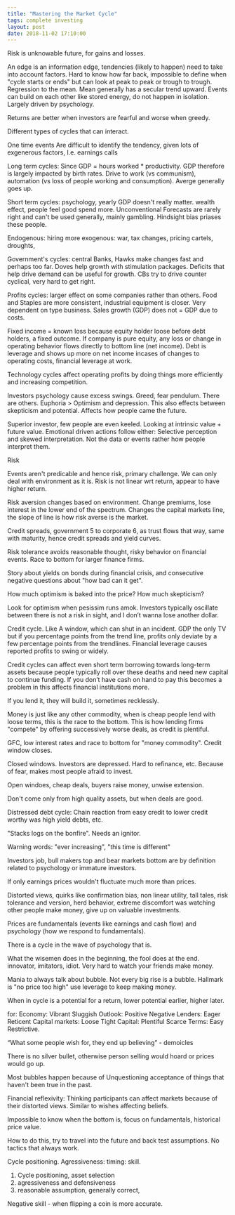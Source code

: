 ```yaml
---
title: "Mastering the Market Cycle"
tags: complete investing
layout: post
date: 2018-11-02 17:10:00
---
```


Risk is unknowable future, for gains and losses.

An edge is an information edge, tendencies (likely to happen) need to take into account factors. Hard to know how far back, impossible to define when "cycle starts or ends" but can look at peak to peak or trough to trough. Regression to the mean. Mean generally has a secular trend upward. Events can build on each other like stored energy, do not happen in isolation. Largely driven by psychology.

Returns are better when investors are fearful and worse when greedy. 

Different types of cycles that can interact.

One time events Are difficult to identify the tendency, given lots of exgenerous factors, I.e. earnings calls

Long term cycles: Since GDP = hours worked * productivity. GDP therefore is largely impacted by birth rates. Drive to work (vs communism), automation (vs loss of people working and consumption). Averge generally goes up.

Short term cycles: psychology, yearly GDP doesn't really matter. wealth effect, people feel good spend more. Unconventional Forecasts are rarely right and can't be used generally, mainly gambling. Hindsight bias priases these people. 

Endogenous: hiring more
exogenous: war, tax changes, pricing cartels, droughts, 

Government's cycles: central Banks, Hawks make changes fast and perhaps too far. Doves help growth with stimulation packages. Deficits that help drive demand can be useful for growth. CBs try to drive counter cyclical, very hard to get right.

Profits cycles: larger effect on some companies rather than others. Food and Staples are more consistent, industrial equipment is closer. Very dependent on type business. Sales growth (GDP) does not = GDP due to costs.

Fixed income = known loss because equity holder loose before debt holders, a fixed outcome. If company is pure equity, any loss or change in operating behavior flows directly to bottom line (net income). Debt is leverage and shows up more on net income incases of changes to operating costs, financial leverage at work.

Technology cycles affect operating profits by doing things more efficiently and increasing competition.


Investors psychology cause excess swings. Greed, fear pendulum. There are others. Euphoria > Optimism and depression. This also effects between skepticism and potential. Affects how people came the future.

Superior investor, few people are even keeled. Looking at intrinsic value + future value.
Emotional driven actions follow either: Selective perception and skewed interpretation. Not the data or events rather how people interpret them.

Risk

Events aren't predicable and hence risk, primary challenge. We can only deal with environment as it is. Risk is not linear wrt return, appear to have higher return.

Risk aversion changes based on environment. Change premiums, lose interest in the lower end of the spectrum. Changes the capital markets line, the slope of line is how risk averse is the market.

Credit spreads, government 5 to corporate 6, as trust flows that way, same with maturity, hence credit spreads and yield curves.

Risk tolerance avoids reasonable thought, risky behavior on financial events. Race to bottom for larger finance firms. 

Story about yields on bonds during financial crisis, and consecutive negative questions about "how bad can it get".

How much optimism is baked into the price? How much skepticism?

Look for optimism when pesissim runs amok. Investors typically oscillate between there is not a risk in sight, and I don’t wanna lose another dollar.

Credit cycle. Like A window, which can shut in an incident. GDP the only TV but if you percentage points from the trend line, profits only deviate by a few percentage points from the trendlines. Financial leverage causes reported profits to swing or widely. 

Credit cycles can affect even short term borrowing towards long-term assets because people typically roll over these deaths and need new capital to continue funding. If you don’t have cash on hand to pay this becomes a problem in this affects financial institutions more.

If you lend it, they will build it, sometimes recklessly. 

Money is just like any other commodity, when is cheap people lend with loose terms, this is the race to the bottom. This is how lending firms "compete" by offering successively worse deals, as credit is plentiful.

GFC, low interest rates and race to bottom for "money commodity". Credit window closes.

Closed windows. Investors are depressed. Hard to refinance, etc. Because of fear, makes most people afraid to invest.

Open windoes, cheap deals, buyers raise money, unwise extension.

Don't come only from high quality assets, but when deals are good.

Distressed debt cycle:
Chain reaction from easy credit to lower credit worthy was high yield debts, etc. 

"Stacks logs on the bonfire". Needs an ignitor.

Warning words: "ever increasing", "this time is different"

Investors job, bull makers top and bear markets  bottom are by definition related to psychology or immature investors.

If only earnings prices wouldn't fluctuate much more than prices.

Distorted views, quirks like confirmation bias, non linear utility, tall tales, risk tolerance and version, herd behavior, extreme discomfort was watching other people make money, give up on valuable investments.

Prices are fundamentals (events like earnings and cash flow) and psychology (how we respond to fundamentals).

There is a cycle in the wave of psychology that is.

What the wisemen does in the beginning, the fool does at the end. innovator, imitators, idiot. Very hard to watch your friends make money.

Mania to always talk about bubble. Not every big rise is a bubble. Hallmark is "no price too high" use leverage to keep making money.  

When in cycle is a potential for a return, lower potential earlier, higher later.


for: Economy: Vibrant Sluggish Outlook: Positive Negative Lenders: Eager Reticent Capital markets: Loose Tight Capital: Plentiful Scarce Terms: Easy Restrictive.

“What some people wish for, they end up believing” - demoicles

There is no silver bullet, otherwise person selling would hoard or prices would go up.

Most bubbles happen because of Unquestioning acceptance of things that haven't been true in the past.

Financial reflexivity: Thinking participants can affect markets because of their distorted views. Similar to wishes affecting beliefs.

Impossible to know when the bottom is, focus on fundamentals, historical price value.

How to do this, try to travel into the future and back test assumptions. No tactics that always work.

Cycle positioning. Agressiveness: timing: skill.

1) Cycle positioning, asset selection
2) agressiveness and defensiveness
3) reasonable assumption, generally correct, 

Negative skill - when flipping a coin is more accurate.